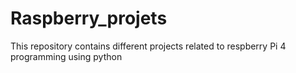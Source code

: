 # Raspberry_projets
This repository contains different projects related to respberry Pi 4 programming using python
